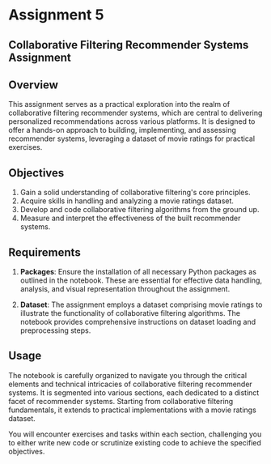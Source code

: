 # Assignment 5

## Collaborative Filtering Recommender Systems Assignment

## Overview
This assignment serves as a practical exploration into the realm of collaborative filtering recommender systems, which are central to delivering personalized recommendations across various platforms. It is designed to offer a hands-on approach to building, implementing, and assessing recommender systems, leveraging a dataset of movie ratings for practical exercises.

## Objectives
1. Gain a solid understanding of collaborative filtering's core principles.
2. Acquire skills in handling and analyzing a movie ratings dataset.
3. Develop and code collaborative filtering algorithms from the ground up.
4. Measure and interpret the effectiveness of the built recommender systems.

## Requirements
1. **Packages**: Ensure the installation of all necessary Python packages as outlined in the notebook. These are essential for effective data handling, analysis, and visual representation throughout the assignment.

2. **Dataset**: The assignment employs a dataset comprising movie ratings to illustrate the functionality of collaborative filtering algorithms. The notebook provides comprehensive instructions on dataset loading and preprocessing steps.

## Usage
The notebook is carefully organized to navigate you through the critical elements and technical intricacies of collaborative filtering recommender systems. It is segmented into various sections, each dedicated to a distinct facet of recommender systems. Starting from collaborative filtering fundamentals, it extends to practical implementations with a movie ratings dataset.

You will encounter exercises and tasks within each section, challenging you to either write new code or scrutinize existing code to achieve the specified objectives.
